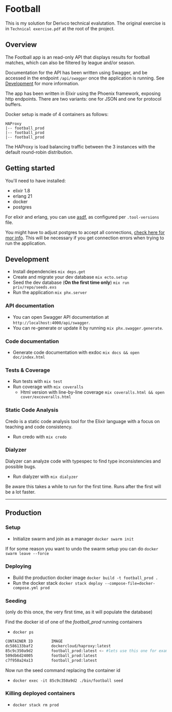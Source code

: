 # Football

This is my solution for Derivco technical evalutation. The original exercise is in `Technical exercise.pdf` at the root of the project.

## Overview

The Football app is an read-only API that displays results for football matches, which can also be filtered by league and/or season.

Documentation for the API has been written using Swagger, and be accessed in the endpoint `/api/swagger` once the application is running. See [Development](#development) for more information.

The app has been written in Elixir using the Phoenix framework, exposing http endpoints. There are two variants: one for JSON and one for protocol buffers.

Docker setup is made of 4 containers as follows:

```
HAProxy
|-- football_prod
|-- football_prod
|-- football_prod
```

The HAProxy is load balancing traffic between the 3 instances with the default round-robin distribution.

## Getting started

You'll need to have installed:

- elixir 1.8
- erlang 21
- docker
- postgres

For elixir and erlang, you can use [asdf](https://github.com/asdf-vm/asdf), as configured per `.tool-versions` file.

You might have to adjust postgres to accept all connections, [check here for mor info](https://stackoverflow.com/questions/3278379/how-to-configure-postgresql-to-accept-all-incoming-connections). This will be necessary if you get connection errors when trying to run the application.

## Development

- Install dependencies `mix deps.get` 
- Create and migrate your dev database `mix ecto.setup`
- Seed the dev database (__On the first time only__) `mix run priv/repo/seeds.exs`
- Run the application `mix phx.server`

### API documentation

- You can open Swagger API documentation at `http://localhost:4000/api/swagger`.  
- You can re-generate or update it by running `mix phx.swagger.generate`.  

### Code documentation

- Generate code documentation with exdoc `mix docs && open doc/index.html` 

### Tests & Coverage

- Run tests with `mix test`
- Run coverage with `mix coveralls`
  - Html version with line-by-line coverage `mix coveralls.html && open cover/excoveralls.html`

### Static Code Analysis

Credo is a static code analysis tool for the Elixir language with a focus on teaching and code consistency.

- Run credo with `mix credo`

### Dialyzer

Dialyzer can analyze code with typespec to find type inconsistencies and possible bugs.

* Run dialyzer with `mix dialyzer`

Be aware this takes a while to run for the first time. Runs after the first will be a lot faster.

--------

## Production

### Setup
- Initialize swarm and join as a manager `docker swarm init`  

If for some reason you want to undo the swarm setup you can do `docker swarm leave --force`

### Deploying
- Build the production docker image `docker build -t football_prod .`
- Run the docker stack `docker stack deploy --compose-file=docker-compose.yml prod`

### Seeding
(only do this once, the very first time, as it will populate the database)

Find the docker id of one of the *football_prod* running containers 
- `docker ps`


```bash
CONTAINER ID        IMAGE                        
dc586133baf2        dockercloud/haproxy:latest   
85c9c350a9d2        football_prod:latest <- #lets use this one for example
509db6d24005        football_prod:latest      
c7f958a24a13        football_prod:latest         
```

Now run the seed command replacing the container id  
- `docker exec -it 85c9c350a9d2 ./bin/football seed`

### Killing deployed containers
- `docker stack rm prod`
